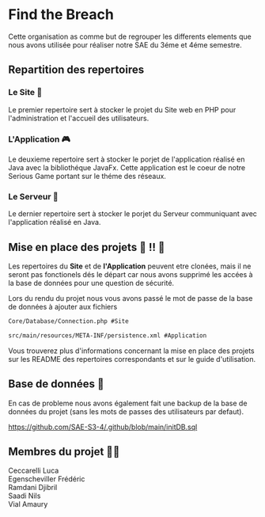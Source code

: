 # Find the Breach
Cette organisation as comme but de regrouper les differents elements que nous avons utilisée pour réaliser notre SAE du 3éme et 4éme semestre.

## Repartition des repertoires
### Le Site 🔧
Le premier repertoire sert à stocker le projet du Site web en PHP pour l'administration et l'accueil des utilisateurs.
### L'Application 🎮
Le deuxieme repertoire sert à stocker le porjet de l'application réalisé en Java avec la bibliothéque JavaFx.
Cette application est le coeur de notre Serious Game portant sur le théme des réseaux.
### Le Serveur 🚀
Le dernier repertoire sert à stocker le porjet du Serveur communiquant avec l'application réalisé en Java.

## Mise en place des projets 🔴 ‼️ 🔴
Les repertoires du **Site** et de **l'Application** peuvent etre clonées, mais il ne seront pas fonctionels dés le départ car nous avons supprimé les accées à la base de données pour une question de sécurité.

Lors du rendu du projet nous vous avons passé le mot de passe de la base de données à ajouter aux fichiers
```txt
Core/Database/Connection.php #Site

src/main/resources/META-INF/persistence.xml #Application
```
Vous trouverez plus d'informations concernant la mise en place des projets sur les README des repertoires correspondants et sur le guide d'utilisation.

## Base de données 💾
En cas de probleme nous avons également fait une backup de la base de données du projet (sans les mots de passes des utilisateurs par defaut).

https://github.com/SAE-S3-4/.github/blob/main/initDB.sql

## Membres du projet 🧑‍💻

Ceccarelli Luca</br>
Egenscheviller Frédéric</br>
Ramdani Djibril</br>
Saadi Nils</br>
Vial Amaury
